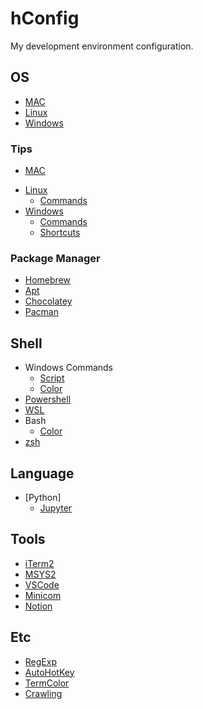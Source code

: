 # hConfig

My development environment configuration.

## OS

- [MAC](docs/os/mac.md)
- [Linux](https://github.com/llHoYall/hConfig/wiki/Linux)
- [Windows](docs/os/windows.md)

### Tips

- [MAC](https://github.com/llHoYall/hConfig/wiki/MAC-Tips)
* [Linux](docs/tips/linux.md)
  + [Commands](docs/tips/linux_commands.md)
* [Windows](docs/tips/windows.md)
  + [Commands](docs/tips/windows_commands.md)
  + [Shortcuts](docs/tips/windows_shortcuts.md)

### Package Manager

- [Homebrew](docs/package_manager/homebrew.md)
- [Apt](https://github.com/llHoYall/hConfig/wiki/Apt)
- [Chocolatey](https://github.com/llHoYall/hConfig/wiki/Chocolatey)
- [Pacman](https://github.com/llHoYall/hConfig/wiki/Pacman)

## Shell

- Windows Commands
  - [Script](docs/shell/cmd_script.md)
  - [Color](docs/shell/cmd_color.md)
- [Powershell](docs/shell/powershell.md)
- [WSL](docs/shell/wsl.md)
- Bash
  - [Color](docs/shell/ansi_color.md)
- [zsh](docs/shell/zsh.md)

## Language

* [Python]
  + [Jupyter](docs/language/python/jupyter.md)

## Tools

- [iTerm2](https://github.com/llHoYall/hConfig/wiki/iTerm2)
- [MSYS2](https://github.com/llHoYall/hConfig/wiki/MSYS2)
- [VSCode](https://github.com/llHoYall/hConfig/wiki/vscode)
- [Minicom](https://github.com/llHoYall/hConfig/wiki/Minicom)
- [Notion](https://github.com/llHoYall/hConfig/wiki/Notion)

## Etc

- [RegExp](https://github.com/llHoYall/hConfig/wiki/Regular-Expressions)
- [AutoHotKey](docs/etc/autohotkey.md)
- [TermColor](https://github.com/llHoYall/hConfig/wiki/Terminal-Color)
- [Crawling](docs/etc/crawling.md)
